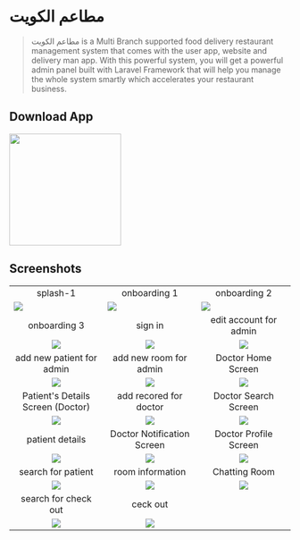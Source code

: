# مطاعم الكويت


>مطاعم الكويت is a Multi Branch supported food delivery restaurant management system that comes with the user app, website and delivery man app. With this powerful system, you will get a powerful admin panel built with Laravel Framework that will help you manage the whole system smartly which accelerates your restaurant business.



## Download App
<a href="https://github.com/Ahmedshiref72/Tele-Doctor/releases/download/v1/tele.doctor.apk"><img src="https://playerzon.com/asset/download.png" width="200"></img></a>

## Screenshots
<table width="100%">
  <tr>
    <td width="33.3%" align="center">
splash-1   
    </td>
        <td width="33.3%" align="center">
       onboarding  1
    </td>
    <td width="33.3%" align="center">
     onboarding  2
    </td>

  </tr>
  <tr>
  <td width="33.3%"><img src="https://github.com/Ahmedshiref72/Tele-Doctor/assets/103084673/52ba7f5c-77e3-440e-9cf2-24f3c6c15e33"/></td>
     <td width="33.3%"><img src="https://github.com/Ahmedshiref72/Tele-Doctor/assets/103084673/a3b47b72-b00a-4b96-b3e6-558f7b7ee4b8"/></td>
  <td width="33.3%"><img src="https://github.com/Ahmedshiref72/Tele-Doctor/assets/103084673/27e6d092-9976-4a18-bb8f-619367dd4d73"/></td>
 
  </tr>
  <tr>
    <td width="33.3%" align="center">
       onboarding 3
    </td>
        <td width="33.3%" align="center">
     sign in
    </td>
        <td width="33.3%" align="center">
      edit account for admin
    </td>
  </tr>
  <tr>
  <td width="33.3%" align="center"><img src="https://github.com/Ahmedshiref72/Tele-Doctor/assets/103084673/7160ea94-b53d-4382-beb6-083c828bfab1"/></td>
  <td width="33.3%" align="center"><img src="https://github.com/Ahmedshiref72/Tele-Doctor/assets/103084673/a80efaf2-a0e3-4852-991a-00125c9ea03b"/></td>
  <td width="33.3%" align="center"><img src="https://github.com/Ahmedshiref72/Tele-Doctor/assets/103084673/a88cc347-4585-43be-aa38-1a355f62a4c5"/></td>
  </tr>
   <tr>
    <td width="33.3%" align="center">
       add new patient for admin
    </td>
        <td width="33.3%" align="center">
      add new room for admin
    </td>
        <td width="33.3%" align="center">
    Doctor Home Screen
    </td>
  </tr>
  <tr>
  <td width="33.3%" align="center"><img src="https://github.com/Ahmedshiref72/Tele-Doctor/assets/103084673/c6c801bb-4bd0-477a-bac8-bdc35a371039"/></td>
  <td width="33.3%" align="center"><img src="https://github.com/Ahmedshiref72/Tele-Doctor/assets/103084673/f28a0f12-ec55-40a7-b2ed-78048afb2539"/></td>
  <td width="33.3%" align="center"><img src="https://github.com/Ahmedshiref72/Tele-Doctor/assets/103084673/68399f9c-39e5-40d2-8349-0c616cd2d10e"/></td>
  </tr>
    <tr>
    <td width="33.3%" align="center">
         Patient's Details Screen (Doctor)
    </td>
        <td width="33.3%" align="center">
     add recored for doctor
    </td>
        <td width="33.3%" align="center">
      Doctor Search Screen
    </td>
  </tr>
  <tr>
  <td width="33.3%" align="center"><img src="https://github.com/Ahmedshiref72/Tele-Doctor/assets/103084673/78e5c9e4-fadb-42dc-a951-78742ffad59f"/></td>
  <td width="33.3%" align="center"><img src="https://github.com/Ahmedshiref72/Tele-Doctor/assets/103084673/679172d9-0511-4b8e-8d5b-b89d1983d607"/></td>
  <td width="100%" align="center"><img src="https://github.com/Ahmedshiref72/Tele-Doctor/assets/103084673/22b46a4b-59f4-4eac-9da4-ab8e74255a18"/></td>
     </tr>
    <tr>
    <td width="33.3%" align="center">
           patient details
    </td>
        <td width="33.3%" align="center">
      Doctor Notification Screen
    </td>
        <td width="33.3%" align="center">
      Doctor Profile Screen
    </td>
  </tr>
  <tr>
  <td width="33.3%" align="center"><img src="https://github.com/Ahmedshiref72/Tele-Doctor/assets/103084673/15b94b6c-fbd6-4c6c-a984-da528b485c24"/></td>
  <td width="33.3%" align="center"><img src="https://github.com/Ahmedshiref72/Tele-Doctor/assets/103084673/79854dc2-a4a0-4e54-afb1-498be70e5cb9"/></td>
  <td width="33.3%" align="center"><img src="https://github.com/Ahmedshiref72/Tele-Doctor/assets/103084673/099e7bd9-f995-4fd6-a81f-aa7e6ceb1092"/></td>
    <tr>
    <td width="33.3%" align="center">
       search for patient   
    </td>
        <td width="33.3%" align="center">
     room information
    </td>
        <td width="33.3%" align="center">
      Chatting Room
    </td>
  </tr>
  <tr>
  <td width="33.3%" align="center"><img src="https://github.com/Ahmedshiref72/Tele-Doctor/assets/103084673/59d71a20-c97a-43f0-a888-31fba9a0b94a"/></td>
  <td width="33.3%" align="center"><img src="https://github.com/Ahmedshiref72/Tele-Doctor/assets/103084673/fbbef921-5211-4952-8424-567b607ddbd8"/></td>
  <td width="33.3%" align="center"><img src="https://github.com/Ahmedshiref72/Tele-Doctor/assets/103084673/212d58aa-6027-414a-8d6c-41491da14d62"/></td>
         </tr>
         </tr>
    <tr>
    <td width="33.3%" align="center">
         search for check out
    </td>
        <td width="33.3%" align="center">
      ceck out 
    </td>
  </tr>
  <tr>
  <td width="33.3%" align="center"><img src="https://github.com/Ahmedshiref72/Tele-Doctor/assets/103084673/425281e6-d9b3-4c5b-b917-b701ed18caf6"/></td>
  <td width="33.3%" align="center"><img src="https://github.com/Ahmedshiref72/Tele-Doctor/assets/103084673/5638bab3-7328-43b7-a7f9-0e4fa61d4219"/></td>
 
  </tr>
 
  
</table>




 

